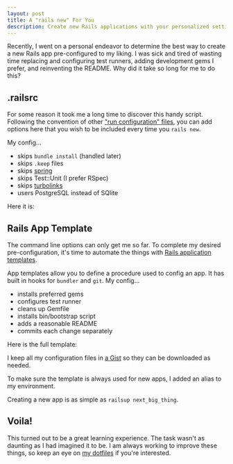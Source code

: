 ```yaml
---
layout: post
title: A "rails new" For You
description: Create new Rails applications with your personalized settings everytime.
---
```


Recently, I went on a personal endeavor to determine the best way to create
a new Rails app pre-configured to my liking. I was sick and tired of wasting
time replacing and configuring test runners, adding development gems I prefer,
and reinventing the README. Why did it take so long for me to do this?

## .railsrc

For some reason it took me a long time to discover this handy script. Following
the convention of other ["run configuration" files](wikipedia-config-files),
you can add options here that you wish to be included every time you `rails
new`.

My config...

* skips `bundle install` (handled later)
* skips `.keep` files
* skips [spring](https://github.com/rails/spring)
* skips Test::Unit (I prefer RSpec)
* skips [turbolinks](turbolinks)
* users PostgreSQL instead of SQlite

Here it is:

<script src="http://gist-it.appspot.com/https://github.com/iamvery/dotfiles/blob/8f250b069228fda67d99f8195a49f41c3bf79d1b/.railsrc"></script>

## Rails App Template

The command line options can only get me so far. To complete my desired
pre-configuration, it's time to automate the things with [Rails application templates](rails-app-templates).

App templates allow you to define a procedure used to config an app. It has
built in hooks for `bundler` and `git`. My config...

* installs preferred gems
* configures test runner
* cleans up Gemfile
* installs bin/bootstrap script
* adds a reasonable README
* commits each change separately

Here is the full template:

<script src="http://gist-it.appspot.com/https://github.com/iamvery/dotfiles/blob/8f250b069228fda67d99f8195a49f41c3bf79d1b/.rails_template.rb"></script>

I keep all my configuration files in [a Gist](config-gist) so they can be
downloaded as needed.

To make sure the template is always used for new apps, I added an alias to
my environment.

<script src="http://gist-it.appspot.com/https://github.com/iamvery/dotfiles/blob/8f250b069228fda67d99f8195a49f41c3bf79d1b/.bash_profile?slice=47"></script>

Creating a new app is as simple as `railsup next_big_thing`.

## Voila!

This turned out to be a great learning experience. The task wasn't as daunting
as I had imagined it to be. I am always working to improve these things, so
keep an eye on [my dotfiles](dotfiles) if you're interested.

[wikipedia-config-files]: http://en.wikipedia.org/wiki/Configuration_file
[turbolinks]: https://github.com/rails/turbolinks
[rails-app-templates]: http://guides.rubyonrails.org/rails_application_templates.html
[config-gist]: https://gist.github.com/iamvery/6c87c9e191d32603aa78
[dotfiles]: https://github.com/iamvery/dotfiles
